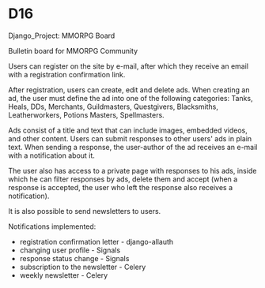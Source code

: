 # D16

Django_Project: MMORPG Board

Bulletin board for MMORPG Community


Users can register on the site by e-mail, after which they receive an email with a registration confirmation link.

After registration, users can create, edit and delete ads. When creating an ad, the user must define the ad into one of the following categories: Tanks, Heals, DDs, Merchants, Guildmasters, Questgivers, Blacksmiths, Leatherworkers, Potions Masters, Spellmasters.

Ads consist of a title and text that can include images, embedded videos, and other content.
Users can submit responses to other users' ads in plain text.
When sending a response, the user-author of the ad receives an e-mail with a notification about it.

The user also has access to a private page with responses to his ads, inside which he can filter responses by ads, delete them and accept (when a response is accepted, the user who left the response also receives a notification).

It is also possible to send newsletters to users.


Notifications implemented:
- registration confirmation letter - django-allauth
- changing user profile - Signals
- response status change - Signals
- subscription to the newsletter - Celery
- weekly newsletter - Celery
